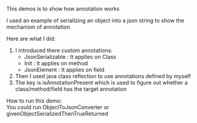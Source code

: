 This demos is to show how annotation works </br>

I used an example of serializing an object into a json string to show the mechanism of annotation </br>

Here are what I did:
1. I introduced there custom annotations:
     - JsonSerializable : It applies on Class
     - Init : It applies on method
     - JsonElement : It applies on field
2. Then I used java class reflection to use annotations defined by myself
3. The key is isAnnotationPresent which is used to figure out whether a class/method/field has the target annotation

How to run this demo: </br>
You could run ObjectToJsonConverter or givenObjectSerializedThenTrueReturned
